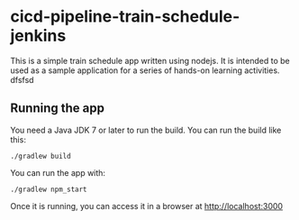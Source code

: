 # cicd-pipeline-train-schedule-jenkins

This is a simple train schedule app written using nodejs. It is intended to be used as a sample application for a series of hands-on learning activities.
dfsfsd
## Running the app

You need a Java JDK 7 or later to run the build. You can run the build like this:

    ./gradlew build

You can run the app with:

    ./gradlew npm_start

Once it is running, you can access it in a browser at [http://localhost:3000](http://localhost:3000)
